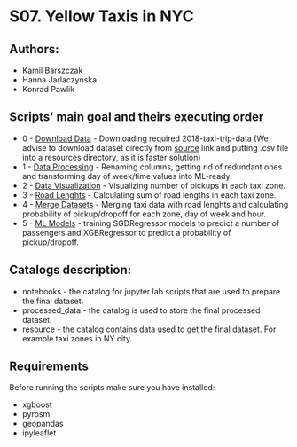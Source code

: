 # S07. Yellow Taxis in NYC

## Authors:

* Kamil Barszczak
* Hanna Jarlaczyńska
* Konrad Pawlik

## Scripts' main goal and theirs executing order
* 0 - [Download Data](https://gitlab.kis.agh.edu.pl/data-engineering-2022/s07-yellow-taxis-in-nyc/-/blob/main/notebooks/download_data.ipynb) - Downloading required 2018-taxi-trip-data (We advise to download dataset directly from [source](https://data.cityofnewyork.us/api/views/t29m-gskq/rows.csv?accessType=DOWNLOAD) link and putting .csv file into a resources directory, as it is faster solution)
* 1 - [Data Processing](https://gitlab.kis.agh.edu.pl/data-engineering-2022/s07-yellow-taxis-in-nyc/-/blob/main/notebooks/data_processing.ipynb) - Renaming columns, getting rid of redundant ones and transforming day of week/time values into ML-ready.
* 2 - [Data Visualization](https://gitlab.kis.agh.edu.pl/data-engineering-2022/s07-yellow-taxis-in-nyc/-/blob/main/notebooks/data_visualization.ipynb) - Visualizing number of pickups in each taxi zone.
* 3 - [Road Lenghts](https://gitlab.kis.agh.edu.pl/data-engineering-2022/s07-yellow-taxis-in-nyc/-/blob/main/notebooks/road_lenghts.ipynb) - Calculating sum of road lengths in each taxi zone.
* 4 - [Merge Datasets](https://gitlab.kis.agh.edu.pl/data-engineering-2022/s07-yellow-taxis-in-nyc/-/blob/main/notebooks/merge_datasets.ipynb) - Merging taxi data with road lenghts and calculating probability of pickup/dropoff for each zone, day of week and hour.
* 5 - [ML Models](https://gitlab.kis.agh.edu.pl/data-engineering-2022/s07-yellow-taxis-in-nyc/-/blob/main/notebooks/ml_models.ipynb) - training SGDRegressor models to predict a number of passengers and XGBRegressor to predict a probability of pickup/dropoff.

## Catalogs description:

* notebooks - the catalog for jupyter lab scripts that are used to prepare the final dataset.
* processed_data - the catalog is used to store the final processed dataset.
* resource - the catalog contains data used to get the final dataset. For example taxi zones in NY city.

## Requirements

Before running the scripts make sure you have installed:

* xgboost
* pyrosm
* geopandas
* ipyleaflet


